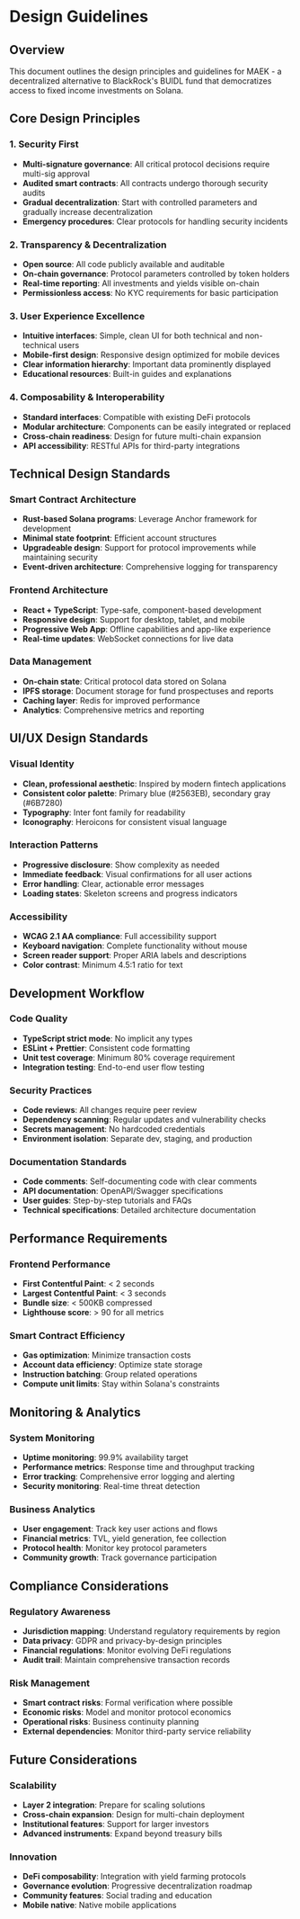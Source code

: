 # Design Guidelines

## Overview
This document outlines the design principles and guidelines for MAEK - a decentralized alternative to BlackRock's BUIDL fund that democratizes access to fixed income investments on Solana.

## Core Design Principles

### 1. Security First
- **Multi-signature governance**: All critical protocol decisions require multi-sig approval
- **Audited smart contracts**: All contracts undergo thorough security audits
- **Gradual decentralization**: Start with controlled parameters and gradually increase decentralization
- **Emergency procedures**: Clear protocols for handling security incidents

### 2. Transparency & Decentralization
- **Open source**: All code publicly available and auditable
- **On-chain governance**: Protocol parameters controlled by token holders
- **Real-time reporting**: All investments and yields visible on-chain
- **Permissionless access**: No KYC requirements for basic participation

### 3. User Experience Excellence
- **Intuitive interfaces**: Simple, clean UI for both technical and non-technical users
- **Mobile-first design**: Responsive design optimized for mobile devices
- **Clear information hierarchy**: Important data prominently displayed
- **Educational resources**: Built-in guides and explanations

### 4. Composability & Interoperability
- **Standard interfaces**: Compatible with existing DeFi protocols
- **Modular architecture**: Components can be easily integrated or replaced
- **Cross-chain readiness**: Design for future multi-chain expansion
- **API accessibility**: RESTful APIs for third-party integrations

## Technical Design Standards

### Smart Contract Architecture
- **Rust-based Solana programs**: Leverage Anchor framework for development
- **Minimal state footprint**: Efficient account structures
- **Upgradeable design**: Support for protocol improvements while maintaining security
- **Event-driven architecture**: Comprehensive logging for transparency

### Frontend Architecture
- **React + TypeScript**: Type-safe, component-based development
- **Responsive design**: Support for desktop, tablet, and mobile
- **Progressive Web App**: Offline capabilities and app-like experience
- **Real-time updates**: WebSocket connections for live data

### Data Management
- **On-chain state**: Critical protocol data stored on Solana
- **IPFS storage**: Document storage for fund prospectuses and reports
- **Caching layer**: Redis for improved performance
- **Analytics**: Comprehensive metrics and reporting

## UI/UX Design Standards

### Visual Identity
- **Clean, professional aesthetic**: Inspired by modern fintech applications
- **Consistent color palette**: Primary blue (#2563EB), secondary gray (#6B7280)
- **Typography**: Inter font family for readability
- **Iconography**: Heroicons for consistent visual language

### Interaction Patterns
- **Progressive disclosure**: Show complexity as needed
- **Immediate feedback**: Visual confirmations for all user actions
- **Error handling**: Clear, actionable error messages
- **Loading states**: Skeleton screens and progress indicators

### Accessibility
- **WCAG 2.1 AA compliance**: Full accessibility support
- **Keyboard navigation**: Complete functionality without mouse
- **Screen reader support**: Proper ARIA labels and descriptions
- **Color contrast**: Minimum 4.5:1 ratio for text

## Development Workflow

### Code Quality
- **TypeScript strict mode**: No implicit any types
- **ESLint + Prettier**: Consistent code formatting
- **Unit test coverage**: Minimum 80% coverage requirement
- **Integration testing**: End-to-end user flow testing

### Security Practices
- **Code reviews**: All changes require peer review
- **Dependency scanning**: Regular updates and vulnerability checks
- **Secrets management**: No hardcoded credentials
- **Environment isolation**: Separate dev, staging, and production

### Documentation Standards
- **Code comments**: Self-documenting code with clear comments
- **API documentation**: OpenAPI/Swagger specifications
- **User guides**: Step-by-step tutorials and FAQs
- **Technical specifications**: Detailed architecture documentation

## Performance Requirements

### Frontend Performance
- **First Contentful Paint**: < 2 seconds
- **Largest Contentful Paint**: < 3 seconds
- **Bundle size**: < 500KB compressed
- **Lighthouse score**: > 90 for all metrics

### Smart Contract Efficiency
- **Gas optimization**: Minimize transaction costs
- **Account data efficiency**: Optimize state storage
- **Instruction batching**: Group related operations
- **Compute unit limits**: Stay within Solana's constraints

## Monitoring & Analytics

### System Monitoring
- **Uptime monitoring**: 99.9% availability target
- **Performance metrics**: Response time and throughput tracking
- **Error tracking**: Comprehensive error logging and alerting
- **Security monitoring**: Real-time threat detection

### Business Analytics
- **User engagement**: Track key user actions and flows
- **Financial metrics**: TVL, yield generation, fee collection
- **Protocol health**: Monitor key protocol parameters
- **Community growth**: Track governance participation

## Compliance Considerations

### Regulatory Awareness
- **Jurisdiction mapping**: Understand regulatory requirements by region
- **Data privacy**: GDPR and privacy-by-design principles
- **Financial regulations**: Monitor evolving DeFi regulations
- **Audit trail**: Maintain comprehensive transaction records

### Risk Management
- **Smart contract risks**: Formal verification where possible
- **Economic risks**: Model and monitor protocol economics
- **Operational risks**: Business continuity planning
- **External dependencies**: Monitor third-party service reliability

## Future Considerations

### Scalability
- **Layer 2 integration**: Prepare for scaling solutions
- **Cross-chain expansion**: Design for multi-chain deployment
- **Institutional features**: Support for larger investors
- **Advanced instruments**: Expand beyond treasury bills

### Innovation
- **DeFi composability**: Integration with yield farming protocols
- **Governance evolution**: Progressive decentralization roadmap
- **Community features**: Social trading and education
- **Mobile native**: Native mobile applications 